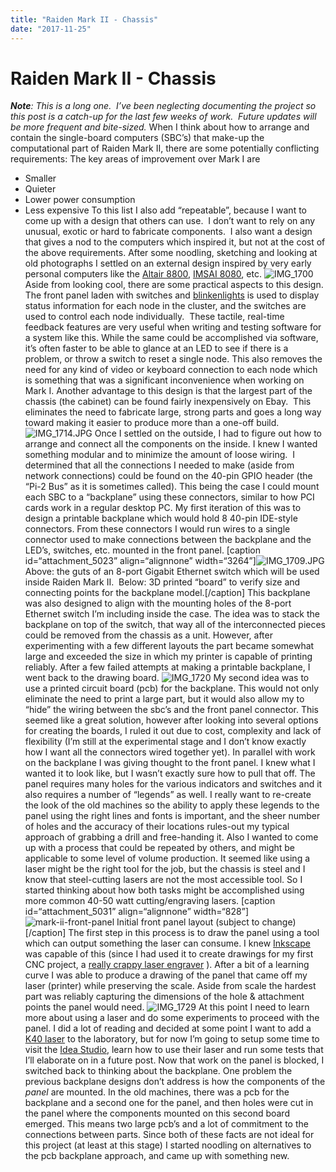 ```yaml
---
title: "Raiden Mark II - Chassis"
date: "2017-11-25"
---
```


<div class="content">
<h1 id="raiden-mark-ii-chassis">Raiden Mark II - Chassis</h1>
<p><em><strong>Note</strong>: This is a long one.  I’ve been neglecting documenting the project so this post is a catch-up for the last few weeks of work.  Future updates will be more frequent and bite-sized.</em> When I think about how to arrange and contain the single-board computers (SBC’s) that make-up the computational part of Raiden Mark II, there are some potentially conflicting requirements: The key areas of improvement over Mark I are</p>
<ul>
<li>Smaller</li>
<li>Quieter</li>
<li>Lower power consumption</li>
<li>Less expensive
To this list I also add “repeatable”, because I want to come up with a design that others can use.  I don’t want to rely on any unusual, exotic or hard to fabricate components.  I also want a design that gives a nod to the computers which inspired it, but not at the cost of the above requirements. After some noodling, sketching and looking at old photographs I settled on an external design inspired by very early personal computers like the <a href="https://en.wikipedia.org/wiki/Altair_8800" target="_blank">Altair 8800</a>, <a href="https://en.wikipedia.org/wiki/IMSAI_8080" target="_blank">IMSAI 8080</a>, etc. <img alt="IMG_1700" src="/wp/2017/11/img_1700.jpg"/> Aside from looking cool, there are some practical aspects to this design. The front panel laden with switches and <a href="https://en.wikipedia.org/wiki/Blinkenlights" target="_blank">blinkenlights</a> is used to display status information for each node in the cluster, and the switches are used to control each node individually.  These tactile, real-time feedback features are very useful when writing and testing software for a system like this. While the same could be accomplished via software, it’s often faster to be able to glance at an LED to see if there is a problem, or throw a switch to reset a single node. This also removes the need for any kind of video or keyboard connection to each node which is something that was a significant inconvenience when working on Mark I. Another advantage to this design is that the largest part of the chassis (the cabinet) can be found fairly inexpensively on Ebay.  This eliminates the need to fabricate large, strong parts and goes a long way toward making it easier to produce more than a one-off build. <img alt="IMG_1714.JPG" src="/wp/2017/11/img_1714.jpg"/> Once I settled on the outside, I had to figure out how to arrange and connect all the components on the inside. I knew I wanted something modular and to minimize the amount of loose wiring.  I determined that all the connections I needed to make (aside from network connections) could be found on the 40-pin GPIO header (the “Pi-2 Bus” as it is sometimes called). This being the case I could mount each SBC to a “backplane” using these connectors, similar to how PCI cards work in a regular desktop PC. My first iteration of this was to design a printable backplane which would hold 8 40-pin IDE-style connectors. From these connectors I would run wires to a single connector used to make connections between the backplane and the LED’s, switches, etc. mounted in the front panel. [caption id=“attachment_5023” align=“alignnone” width=“3264”]<img alt="IMG_1709.JPG" src="/wp/2017/11/img_1709.jpg?w=3264"/> Above: the guts of an 8-port Gigabit Ethernet switch which will be used inside Raiden Mark II.  Below: 3D printed “board” to verify size and connecting points for the backplane model.[/caption] This backplane was also designed to align with the mounting holes of the 8-port Ethernet switch I’m including inside the case. The idea was to stack the backplane on top of the switch, that way all of the interconnected pieces could be removed from the chassis as a unit. However, after experimenting with a few different layouts the part became somewhat large and exceeded the size in which my printer is capable of printing reliably. After a few failed attempts at making a printable backplane, I went back to the drawing board. <img alt="IMG_1720" src="/wp/2017/11/img_1720.jpg"/> My second idea was to use a printed circuit board (pcb) for the backplane. This would not only eliminate the need to print a large part, but it would also allow my to “hide” the wiring between the sbc’s and the front panel connector. This seemed like a great solution, however after looking into several options for creating the boards, I ruled it out due to cost, complexity and lack of flexibility (I’m still at the experimental stage and I don’t know exactly how I want all the connectors wired together yet). In parallel with work on the backplane I was giving thought to the front panel. I knew what I wanted it to look like, but I wasn’t exactly sure how to pull that off. The panel requires many holes for the various indicators and switches and it also requires a number of “legends” as well. I really want to re-create the look of the old machines so the ability to apply these legends to the panel using the right lines and fonts is important, and the sheer number of holes and the accuracy of their locations rules-out my typical approach of grabbing a drill and free-handing it. Also I wanted to come up with a process that could be repeated by others, and might be applicable to some level of volume production. It seemed like using a laser might be the right tool for the job, but the chassis is steel and I know that steel-cutting lasers are not the most accessible tool. So I started thinking about how both tasks might be accomplished using more common 40-50 watt cutting/engraving lasers. [caption id=“attachment_5031” align=“alignnone” width=“828”]<img alt="mark-ii-front-panel" src="/wp/2017/11/mark-ii-front-panel.jpg"/> Initial front panel layout (subject to change)[/caption] The first step in this process is to draw the panel using a tool which can output something the laser can consume. I knew <a href="https://en.wikipedia.org/wiki/Inkscape" target="_blank">Inkscape</a> was capable of this (since I had used it to create drawings for my first CNC project, a <a href="https://www.youtube.com/watch?v=VNuxN39d9xs" target="_blank">really crappy laser engraver</a> ). After a bit of a learning curve I was able to produce a drawing of the panel that came off my laser (printer) while preserving the scale. Aside from scale the hardest part was reliably capturing the dimensions of the hole &amp; attachment points the panel would need. <img alt="IMG_1729" src="/wp/2017/11/img_1729.jpg"/> At this point I need to learn more about using a laser and do some experiments to proceed with the panel. I did a lot of reading and decided at some point I want to add a <a href="https://www.reddit.com/r/lasercutting/wiki/k40" target="_blank">K40 laser</a> to the laboratory, but for now I’m going to setup some time to visit the <a href="http://www.fdlpl.org/ideastudio" target="_blank">Idea Studio</a>, learn how to use their laser and run some tests that I’ll elaborate on in a future post. Now that work on the panel is blocked, I switched back to thinking about the backplane. One problem the previous backplane designs don’t address is how the components of the <em>panel</em> are mounted. In the old machines, there was a pcb for the backplane and a second one for the panel, and then holes were cut in the panel where the components mounted on this second board emerged. This means two large pcb’s and a lot of commitment to the connections between parts. Since both of these facts are not ideal for this project (at least at this stage) I started noodling on alternatives to the pcb backplane approach, and came up with something new.</li>
</ul>
</div>
